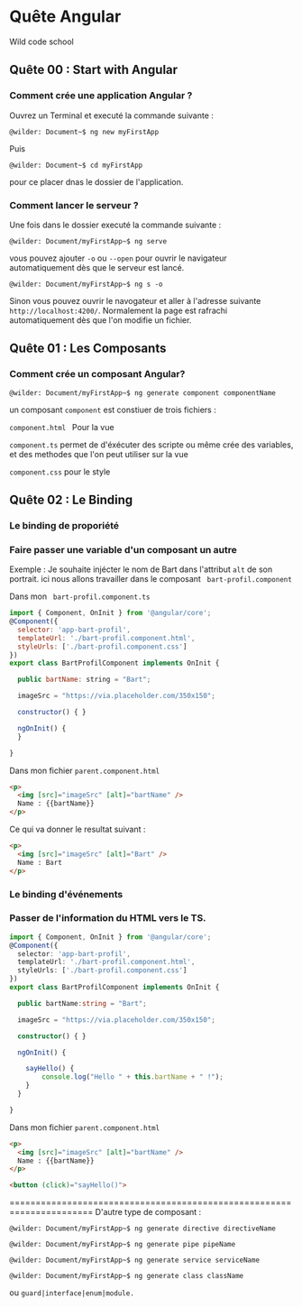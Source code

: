 # Quête Angular 
Wild code school

## Quête 00 : Start with Angular 
### Comment crée une application Angular ?
Ouvrez un Terminal et executé la commande suivante :

```console
@wilder: Document~$ ng new myFirstApp
```
Puis 
```console
@wilder: Document~$ cd myFirstApp
```
pour ce placer dnas le dossier de l'application.

### Comment lancer le serveur ?
Une fois dans le dossier executé la commande suivante :

```console
@wilder: Document/myFirstApp~$ ng serve
```
vous pouvez ajouter  `-o` ou `--open` pour ouvrir le navigateur automatiquement dès que le serveur est lancé.
```console
@wilder: Document/myFirstApp~$ ng s -o
```
Sinon vous pouvez ouvrir le navogateur et aller à l'adresse suivante `http://localhost:4200/`. 
Normalement la page est rafrachi automatiquement dès que l'on modifie un fichier.

## Quête 01 : Les Composants
### Comment crée un composant Angular?

```console
@wilder: Document/myFirstApp~$ ng generate component componentName
```
un composant `component`  est constiuer de trois fichiers :

`component.html ` Pour la vue 

`component.ts`  permet de d'éxécuter des scripte ou même crée des variables,
et des methodes que l'on peut utiliser sur la vue  

`component.css` pour le style 

## Quête 02 : Le Binding 
### Le binding de proporiété
### Faire passer une variable d'un composant un autre
Exemple :
	Je souhaite injécter le nom de Bart dans l'attribut  `alt` de son portrait.
	ici nous allons travailler dans le composant ` bart-profil.component` 

Dans mon ` bart-profil.component.ts` 
```js
import { Component, OnInit } from '@angular/core';
@Component({
  selector: 'app-bart-profil',
  templateUrl: './bart-profil.component.html',
  styleUrls: ['./bart-profil.component.css']
})
export class BartProfilComponent implements OnInit {

  public bartName: string = "Bart";

  imageSrc = "https://via.placeholder.com/350x150";

  constructor() { }

  ngOnInit() {
  }

}
```
Dans mon fichier `parent.component.html` 

```html 
<p>
  <img [src]="imageSrc" [alt]="bartName" />
  Name : {{bartName}} 
</p>
```
Ce qui va donner le resultat suivant : 
```html 
<p>
  <img [src]="imageSrc" [alt]="Bart" />
  Name : Bart
</p>
```

### Le binding d'événements
### Passer de l'information du HTML vers le TS.

```ts
import { Component, OnInit } from '@angular/core';
@Component({
  selector: 'app-bart-profil',
  templateUrl: './bart-profil.component.html',
  styleUrls: ['./bart-profil.component.css']
})
export class BartProfilComponent implements OnInit {

  public bartName:string = "Bart";

  imageSrc = "https://via.placeholder.com/350x150";

  constructor() { }

  ngOnInit() {

  	sayHello() {
    	console.log("Hello " + this.bartName + " !");
  	}
  }

} 
```
Dans mon fichier `parent.component.html` 

```html 
<p>
  <img [src]="imageSrc" [alt]="bartName" />
  Name : {{bartName}} 
</p>

<button (click)="sayHello()">
```

======================================================================
D'autre type de composant : 

```console
@wilder: Document/myFirstApp~$ ng generate directive directiveName
```

```console
@wilder: Document/myFirstApp~$ ng generate pipe pipeName
```

```console
@wilder: Document/myFirstApp~$ ng generate service serviceName
```

```console
@wilder: Document/myFirstApp~$ ng generate class className
```
ou  `guard|interface|enum|module.`